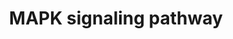 ---
annotations:
- id: PW:0000007
  parent: signaling pathway
  type: Pathway Ontology
  value: mitogen activated protein kinase signaling pathway
- id: PW:0000007
  parent: signaling pathway
  type: Pathway Ontology
  value: mitogen activated protein kinase signaling pathway
authors:
- MaintBot
- Khanspers
- Ddigles
- Mkutmon
- Egonw
- Eweitz
description: 'The mitogen-activated protein kinase (MAPK) cascade is a highly conserved
  module that is involved in various cellular functions, including cell proliferation,
  differentiation and migration. Mammals express at least four distinctly regulated
  groups of MAPKs, extracellular signal-related kinases (ERK)-1/2, Jun amino-terminal
  kinases (JNK1/2/3), p38 proteins (p38alpha/beta/gamma/delta) and ERK5, that are
  activated by specific MAPKKs: MEK1/2 for ERK1/2, MKK3/6 for the p38, MKK4/7 (JNKK1/2)
  for the JNKs, and MEK5 for ERK5. Each MAPKK, however, can be activated by more than
  one MAPKKK, increasing the complexity and diversity of MAPK signalling. Presumably
  each MAPKKK confers responsiveness to distinct stimuli. For example, activation
  of ERK1/2 by growth factors depends on the MAPKKK c-Raf, but other MAPKKKs may activate
  ERK1/2 in response to pro-inflammatory stimuli.  Source: KEGG http://www.genome.jp/dbget-bin/www_bget?pathway:map04010'
last-edited: 2021-05-13
organisms:
- Danio rerio
redirect_from:
- /index.php/Pathway:WP1337
- /instance/WP1337
revision: null
schema-jsonld:
- '@context': https://schema.org/
  '@id': https://wikipathways.github.io/pathways/WP1337.html
  '@type': Dataset
  creator:
    '@type': Organization
    name: WikiPathways
  description: 'The mitogen-activated protein kinase (MAPK) cascade is a highly conserved
    module that is involved in various cellular functions, including cell proliferation,
    differentiation and migration. Mammals express at least four distinctly regulated
    groups of MAPKs, extracellular signal-related kinases (ERK)-1/2, Jun amino-terminal
    kinases (JNK1/2/3), p38 proteins (p38alpha/beta/gamma/delta) and ERK5, that are
    activated by specific MAPKKs: MEK1/2 for ERK1/2, MKK3/6 for the p38, MKK4/7 (JNKK1/2)
    for the JNKs, and MEK5 for ERK5. Each MAPKK, however, can be activated by more
    than one MAPKKK, increasing the complexity and diversity of MAPK signalling. Presumably
    each MAPKKK confers responsiveness to distinct stimuli. For example, activation
    of ERK1/2 by growth factors depends on the MAPKKK c-Raf, but other MAPKKKs may
    activate ERK1/2 in response to pro-inflammatory stimuli.  Source: KEGG http://www.genome.jp/dbget-bin/www_bget?pathway:map04010'
  keywords:
  - Apoptosis
  - CABZ01062511.1
  - CABZ01068093.1
  - CABZ01078737.1
  - CACNA2D3
  - CD14
  - CU855885.1
  - Ca2+
  - Cell cycle
  - DAG
  - DUSP9
  - FGF1
  - FGF9
  - GNG12
  - IL1A
  - IP3
  - KRAS
  - LPS
  - MAP2K3
  - MAP3K11
  - MAP3K13
  - MAP3K6
  - MAP4K1
  - MAP4K4
  - MRAS
  - NTF4
  - PAK1
  - PDGFRB
  - PLA2G4F
  - PPP3CA
  - PPP3CB
  - PPP3R2
  - PPP5D1
  - PRKCA
  - PTPN7
  - Phosphatidylinositol
  - RASA2
  - RASGRF1
  - RASGRP1
  - RPS6KA3
  - STK4
  - Wnt signaling pathway
  - akt1
  - akt2
  - akt3b
  - arrb1
  - arrb2b
  - atf2
  - atf4a
  - bdnf
  - braf
  - cAMP
  - cacna1aa
  - cacna1bb
  - cacna1c
  - cacna1ea
  - cacna1fb
  - cacna1g
  - cacna1ha
  - cacna1i
  - cacna1sb
  - cacna2d1a
  - cacna2d2b
  - cacna2d4b
  - cacnb1
  - cacnb2a
  - cacnb3b
  - cacnb4a
  - cacng1b
  - cacng2a
  - cacng3a
  - cacng4b
  - cacng5b
  - cacng6a
  - cacng7b
  - cacng8a
  - casp3b
  - cdc25b
  - cdc42l2
  - cfap74
  - chuk
  - crk
  - crkl
  - daxx
  - ddit3
  - dusp1
  - dusp10
  - dusp16
  - dusp2
  - dusp3a
  - dusp4
  - dusp6
  - dusp7
  - dusp8b
  - ecsit
  - egf
  - egfra
  - elk1
  - elk4
  - fas
  - faslg
  - fgf10a
  - fgf11b
  - fgf12b
  - fgf13b
  - fgf14
  - fgf16
  - fgf17
  - fgf18a
  - fgf19
  - fgf2
  - fgf20a
  - fgf21
  - fgf22
  - fgf23
  - fgf3
  - fgf4
  - fgf5
  - fgf6a
  - fgf7
  - fgf8a
  - fgfr1b
  - fgfr2
  - fgfr3
  - fgfr4
  - flna
  - flnbl
  - flnca
  - fosab
  - gadd45aa
  - gna12a
  - grb2a
  - hrasa
  - hsc70
  - hspa8
  - hspb1
  - ikbkb
  - ikbkg
  - il1b
  - jun
  - jund
  - lamtor3
  - lrrk2
  - map2k1
  - map2k2a
  - map2k4a
  - map2k5
  - map2k6
  - map2k7
  - map3k1
  - map3k12
  - map3k14a
  - map3k2
  - map3k4
  - map3k5
  - map3k7
  - map3k8
  - map4k3b
  - map4k6
  - mapk1
  - mapk10
  - mapk11
  - mapk12b
  - mapk13
  - mapk14a
  - mapk3
  - mapk7
  - mapk8a
  - mapk8ip1a
  - mapk8ip2
  - mapk8ip3
  - mapk9
  - mapkapk2a
  - mapkapk3
  - mapkapk5
  - maptb
  - max
  - mef2ca
  - mknk1
  - mknk2b
  - mos
  - myca
  - nf1a
  - nfatc1
  - nfatc3a
  - nfkb1
  - nfkb2
  - ngfb
  - nlk2
  - nr4a1
  - nras
  - ntf3
  - ntrk1
  - ntrk2b
  - p53 signaling pathway
  - pak2a
  - pdgfab
  - pdgfba
  - pla2g4aa
  - pla2g4f.1
  - ppm1ab
  - ppm1bb
  - ppp3cca
  - ppp3r1a
  - ppp5c
  - prkacab
  - prkacba
  - prkcdb
  - prkcg
  - ptpn5
  - rac1b
  - rac2
  - rac3b
  - raf1a
  - rap1aa
  - rap1b
  - rapgef2
  - rasa1b
  - rasgrf2a
  - rasgrp2
  - rasgrp3
  - rasgrp4
  - rela
  - relb
  - rps6ka4
  - rps6ka5
  - rras
  - rras2
  - signaling system
  - sos1
  - sos2
  - srfa
  - stk3
  - stmn1a
  - tab1
  - tab2
  - taok1b
  - taok2b
  - taok3b
  - tgfb1a
  - tgfb2
  - tgfb3
  - tgfbr1a
  - tgfbr2b
  - tnfb
  - tnfrsf1a
  - tp53
  - traf6
  - unm_sa808
  - zak
  license: CC0
  name: MAPK signaling pathway
seo: CreativeWork
title: MAPK signaling pathway
wpid: WP1337
---